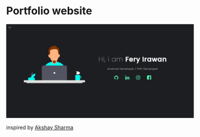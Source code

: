 # Portfolio website

 <a href="https://fery21irawan.github.io/" rel="akshay2211">![](img/image17.png)</a>

 <p>inspired by  <a href="https://github.com/akshay2211" rel="akshay2211">Akshay Sharma</a></p>
